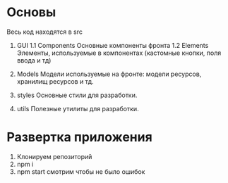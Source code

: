 
# Основы
Весь код находятся в src

1. GUI
1.1 Components
  Основные компоненты фронта
1.2 Elements
  Элементы, используемые в компонентах (кастомные кнопки, поля ввода и тд)

2. Models
  Модели используемые на фронте: модели ресурсов, хранилищ ресурсов и тд.

3. styles
  Основные стили для разработки.

4. utils
Полезные утилиты для разработки.


# Развертка приложения
1. Клонируем репозиторий
2. npm i
3. npm start смотрим чтобы не было ошибок
